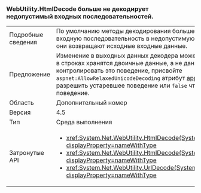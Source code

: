 ### <a name="webutilityhtmldecode-no-longer-decodes-invalid-input-sequences"></a>WebUtility.HtmlDecode больше не декодирует недопустимый входных последовательностей.

|   |   |
|---|---|
|Подробные сведения|По умолчанию методы декодирования больше не декодируют недопустимую входную последовательность в недопустимую строку UTF-16. Вместо этого они возвращают исходные входные данные.|
|Предложение|Изменение в выходных данных декодера может иметь значение, только если в строках хранятся двоичные данные, а не данные UTF-16. Чтобы явно контролировать это поведение, присвойте <code>aspnet:AllowRelaxedUnicodeDecoding</code> атрибут [appSettings](~/docs/framework/configure-apps/file-schema/appsettings/index.md) элемент <code>true</code> чтобы разрешить устаревшее поведение или <code>false</code> чтобы разрешить текущее поведение.|
|Область|Дополнительный номер|
|Версия|4.5|
|Тип|Среда выполнения|
|Затронутые API|<ul><li><xref:System.Net.WebUtility.HtmlDecode(System.String)?displayProperty=nameWithType></li><li><xref:System.Net.WebUtility.HtmlDecode(System.String,System.IO.TextWriter)?displayProperty=nameWithType></li><li><xref:System.Net.WebUtility.UrlDecode(System.String)?displayProperty=nameWithType></li></ul>|

